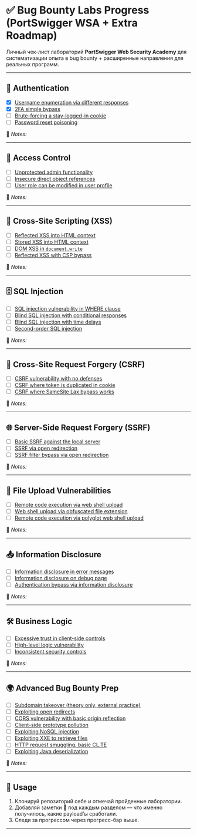 # ✅ Bug Bounty Labs Progress (PortSwigger WSA + Extra Roadmap)

Личный чек-лист лабораторий **PortSwigger Web Security Academy** для систематизации опыта в bug bounty + расширенные направления для реальных программ.  

---

## 🔐 Authentication
- [x] [Username enumeration via different responses](https://portswigger.net/web-security/authentication/password-based/lab-username-enumeration-via-different-responses)  
- [x] [2FA simple bypass](https://portswigger.net/web-security/authentication/multi-factor/lab-2fa-simple-bypass)  
- [ ] [Brute-forcing a stay-logged-in cookie](https://portswigger.net/web-security/authentication/other-mechanisms/lab-brute-forcing-a-stay-logged-in-cookie)  
- [ ] [Password reset poisoning](https://portswigger.net/web-security/authentication/other-mechanisms/lab-password-reset-poisoning-via-middleware)  

📝 *Notes:*  

---

## 🛑 Access Control
- [ ] [Unprotected admin functionality](https://portswigger.net/web-security/access-control/lab-unprotected-admin-functionality)  
- [ ] [Insecure direct object references](https://portswigger.net/web-security/access-control/lab-insecure-direct-object-references)  
- [ ] [User role can be modified in user profile](https://portswigger.net/web-security/access-control/lab-user-role-can-be-modified-in-user-profile)  

📝 *Notes:*  

---

## 🎯 Cross-Site Scripting (XSS)
- [ ] [Reflected XSS into HTML context](https://portswigger.net/web-security/cross-site-scripting/reflected/lab-html-context-nothing-encoded)  
- [ ] [Stored XSS into HTML context](https://portswigger.net/web-security/cross-site-scripting/stored/lab-html-context-nothing-encoded)  
- [ ] [DOM XSS in `document.write`](https://portswigger.net/web-security/cross-site-scripting/dom-based/lab-document-write-sink)  
- [ ] [Reflected XSS with CSP bypass](https://portswigger.net/web-security/cross-site-scripting/csp/lab-csp-bypass)  

📝 *Notes:*  

---

## 🗄️ SQL Injection
- [ ] [SQL injection vulnerability in WHERE clause](https://portswigger.net/web-security/sql-injection/lab-retrieve-hidden-data)  
- [ ] [Blind SQL injection with conditional responses](https://portswigger.net/web-security/sql-injection/blind/lab-conditional-responses)  
- [ ] [Blind SQL injection with time delays](https://portswigger.net/web-security/sql-injection/blind/lab-time-delays)  
- [ ] [Second-order SQL injection](https://portswigger.net/web-security/sql-injection/second-order/lab-second-order-sql-injection)  

📝 *Notes:*  

---

## 🔗 Cross-Site Request Forgery (CSRF)
- [ ] [CSRF vulnerability with no defenses](https://portswigger.net/web-security/csrf/lab-no-defenses)  
- [ ] [CSRF where token is duplicated in cookie](https://portswigger.net/web-security/csrf/lab-token-duplicated)  
- [ ] [CSRF where SameSite Lax bypass works](https://portswigger.net/web-security/csrf/lab-samesite-lax-bypass)  

📝 *Notes:*  

---

## 🌐 Server-Side Request Forgery (SSRF)
- [ ] [Basic SSRF against the local server](https://portswigger.net/web-security/ssrf/lab-basic-ssrf-against-localhost)  
- [ ] [SSRF via open redirection](https://portswigger.net/web-security/ssrf/lab-ssrf-via-open-redirection)  
- [ ] [SSRF filter bypass via open redirection](https://portswigger.net/web-security/ssrf/lab-ssrf-filter-bypass-via-open-redirection)  

📝 *Notes:*  

---

## 📂 File Upload Vulnerabilities
- [ ] [Remote code execution via web shell upload](https://portswigger.net/web-security/file-upload/lab-file-upload-remote-code-execution-via-web-shell-upload)  
- [ ] [Web shell upload via obfuscated file extension](https://portswigger.net/web-security/file-upload/lab-file-upload-web-shell-upload-via-obfuscated-file-extension)  
- [ ] [Remote code execution via polyglot web shell upload](https://portswigger.net/web-security/file-upload/lab-file-upload-remote-code-execution-via-polyglot-web-shell)  

📝 *Notes:*  

---

## 📤 Information Disclosure
- [ ] [Information disclosure in error messages](https://portswigger.net/web-security/information-disclosure/exploiting/lab-infoleak-in-error-messages)  
- [ ] [Information disclosure on debug page](https://portswigger.net/web-security/information-disclosure/exploiting/lab-infoleak-on-debug-page)  
- [ ] [Authentication bypass via information disclosure](https://portswigger.net/web-security/information-disclosure/exploiting/lab-infoleak-authentication-bypass)  

📝 *Notes:*  

---

## 🛠️ Business Logic
- [ ] [Excessive trust in client-side controls](https://portswigger.net/web-security/logic-flaws/examples/lab-logic-flaws-excessive-trust-in-client-side-controls)  
- [ ] [High-level logic vulnerability](https://portswigger.net/web-security/logic-flaws/examples/lab-logic-flaws-high-level)  
- [ ] [Inconsistent security controls](https://portswigger.net/web-security/logic-flaws/examples/lab-logic-flaws-inconsistent-security-controls)  

📝 *Notes:*  

---

## 🌍 Advanced Bug Bounty Prep
- [ ] [Subdomain takeover (theory only, external practice)](https://portswigger.net/research/subdomain-takeover)  
- [ ] [Exploiting open redirects](https://portswigger.net/web-security/open-redirect/lab-open-redirect)  
- [ ] [CORS vulnerability with basic origin reflection](https://portswigger.net/web-security/cors/lab-basic-origin-reflection-attack)  
- [ ] [Client-side prototype pollution](https://portswigger.net/web-security/prototype-pollution/finding/lab-prototype-pollution-client-side)  
- [ ] [Exploiting NoSQL injection](https://portswigger.net/web-security/nosql-injection/lab-nosql-injection)  
- [ ] [Exploiting XXE to retrieve files](https://portswigger.net/web-security/xxe/lab-exploiting-xxe-to-retrieve-files)  
- [ ] [HTTP request smuggling, basic CL.TE](https://portswigger.net/web-security/request-smuggling/lab-basic-cl-te)  
- [ ] [Exploiting Java deserialization](https://portswigger.net/web-security/deserialization/exploiting/lab-deserialization-modify-serialized-object)  

📝 *Notes:*  

---

## 📌 Usage
1. Клонируй репозиторий себе и отмечай пройденные лаборатории.  
2. Добавляй заметки 📝 под каждым разделом — что именно получилось, какие payload’ы сработали.  
3. Следи за прогрессом через прогресс-бар выше.  

---
